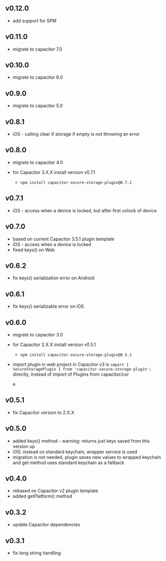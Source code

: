 ## v0.12.0

- add support for SPM

## v0.11.0

- migrate to capacitor 7.0

## v0.10.0

- migrate to capacitor 6.0

## v0.9.0

- migrate to capacitor 5.0

## v0.8.1

- iOS - calling clear if storage if empty is not throwing an error

## v0.8.0

- migrate to capacitor 4.0
- for Capacitor 3.X.X install version v0.7.1

  - `npm install capacitor-secure-storage-plugin@0.7.1`

## v0.7.1

- iOS - access when a device is locked, but after first unlock of device

## v0.7.0

- based on current Capacitor 3.5.1 plugin template
- iOS - access when a device is locked
- fixed keys() on Web

## v0.6.2

- fix keys() serialization error on Android

## v0.6.1

- fix keys() serializable error on iOS

## v0.6.0

- migrate to capacitor 3.0
- for Capacitor 2.X.X install version v0.5.1

  - `npm install capacitor-secure-storage-plugin@0.5.1`

- import plugin in web project in Capacitor v3 is `import { SecureStoragePlugin } from 'capacitor-secure-storage-plugin';` directly, instead of import of Plugins from capacitor/cor

  e

## v0.5.1

- fix Capacitor version to 2.X.X

## v0.5.0

- added keys() method - warning: returns just keys saved from this version up
- iOS: instead on standard keychain, wrapper service is used
- migration is not needed, plugin saves new values to wrapped keychain and get method uses standard keychain as a fallback

## v0.4.0

- rebased on Capacitor v2 plugin template
- added getPlatform() method

## v0.3.2

- update Capacitor dependencies

## v0.3.1

- fix long string handling
